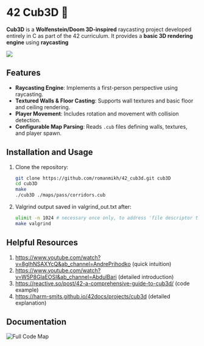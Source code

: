 # 42 Cub3D 🧊

**Cub3D** is a **Wolfenstein/Doom 3D-inspired** raycasting project developed entirely in C as part of the 42 curriculum. It provides a **basic 3D rendering engine** using **raycasting**

![](./cub3d.gif)

## Features

- **Raycasting Engine**: Implements a first-person perspective using raycasting.
- **Textured Walls & Floor Casting**: Supports wall textures and basic floor and ceiling rendering.
- **Player Movement**: Includes rotation and movement with collision detection.
- **Configurable Map Parsing**: Reads `.cub` files defining walls, textures, and player spawn.

## Installation and Usage

1. Clone the repository:
   ```sh
   git clone https://github.com/romanmikh/42_cub3d.git cub3D
   cd cub3D
   make
   ./cub3D ./maps/pass/corridors.cub
   ```

3. Valgrind output saved in valgrind_out.txt after:
   ```sh
   ulimit -n 1024 # necessary once only, to address 'file descriptor too high' error
   make valgrind
   ```

## Helpful Resources
1. https://www.youtube.com/watch?v=8gIhNSAXYcQ&ab_channel=AndrePrihodko (quick intuition)
2. https://www.youtube.com/watch?v=W5P8GlaEOSI&ab_channel=AbdulBari (detailed introduction)
3. https://reactive.so/post/42-a-comprehensive-guide-to-cub3d/ (code example)
4. https://harm-smits.github.io/42docs/projects/cub3d (detailed explanation)

## Documentation

![Full Code Map](https://i.imgur.com/cn2NjKc.png)

